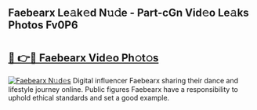 ## Faebearx Le𝚊k𝚎d N𝚞𝚍e - Part-cGn Vid𝚎o Le𝚊ks Photos Fv0P6

# <h2><a href="http://fbf7co.evod.top/?m=Faebearx">🔗 👉🔴 Faebearx Vid𝚎o Ph𝚘t𝚘s</a></h2>

[![Faebearx N𝚞d𝚎s](https://i.imgur.com/8V9OHl7.gif)](http://fbf7co.evod.top/?m=Faebearx)
Digital influencer Faebearx sharing their dance and lifestyle journey online. Public figures Faebearx have a responsibility to uphold ethical standards and set a good example. 
